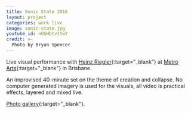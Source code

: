 ```yaml
---
title: Sonic State 2016
layout: project
categories: work live
image: sonic-state.jpg
youtube_id: nUGHbtvttwY
credit: >-
  Photo by Bryan Spencer
---
```


Live visual performance with [Heinz Riegler][hr]{:target="_blank"}
at [Metro Arts][metro]{:target="_blank"} in Brisbane.

An improvised 40-minute set on the theme of creation and collapse. No computer
generated imagery is used for the visuals, all video is practical effects,
layered and mixed live.

[Photo gallery](http://photos.paulwrankin.com/sonic_state_2016/){:target="_blank"}.

[hr]: http://heinzriegler.com
[metro]: https://www.metroarts.com.au/events/sonic-state/

